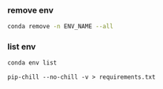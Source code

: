 
### remove env

```bash
conda remove -n ENV_NAME --all
```

### list env

```bash
conda env list
```


```
pip-chill --no-chill -v > requirements.txt
```